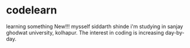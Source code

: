# codelearn
learning something New!!!
mysself siddarth shinde i'm studying in sanjay ghodwat university, kolhapur. The interest in coding is increasing day-by-day.
